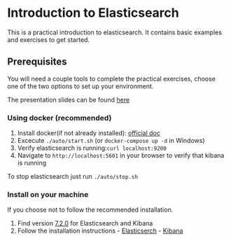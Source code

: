 # Introduction to Elasticsearch

This is a practical introduction to elasticsearch. It contains basic examples and exercises to get started.

## Prerequisites

You will need a couple tools to complete the practical exercises,
choose one of the two options to set up your environment.

The presentation slides can be found [here](https://richarda2b.github.io/elasticsearch-intro-publish/)

### Using docker (recommended)

  1. Install docker(if not already installed): [official doc](https://www.docker.com/products/docker-desktop)
  2. Excecute `./auto/start.sh` (or `docker-compose up -d` in Windows)
  3. Verify elasticsearch is running:`curl localhost:9200`
  4. Navigate to `http://localhost:5601` in your browser to verify that kibana is running

To stop elasticsearch just run `./auto/stop.sh`

### Install on your machine

If you choose not to follow the recommended installation.

  1. Find version [7.2.0](https://www.elastic.co/downloads/past-releases) for Elasticsearch and Kibana
  2. Follow the installation instructions
    - [Elasticserch](https://www.elastic.co/downloads/elasticsearch)
    - [Kibana](https://www.elastic.co/downloads/kibana)

